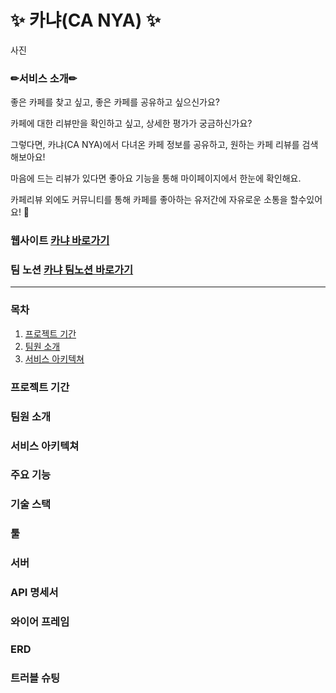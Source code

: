 # ✨ 카냐(CA NYA) ✨

사진

### ✏서비스 소개✏
좋은 카페를 찾고 싶고, 좋은 카페를 공유하고 싶으신가요?

카페에 대한 리뷰만을 확인하고 싶고, 상세한 평가가 궁금하신가요?

그렇다면, 카냐(CA NYA)에서 다녀온 카페 정보를 공유하고, 원하는 카페 리뷰를 검색해보아요!

마음에 드는 리뷰가 있다면 좋아요 기능을 통해 마이페이지에서 한눈에 확인해요.

카페리뷰 외에도 커뮤니티를 통해 카페를 좋아하는 유저간에 자유로운 소통을 할수있어요! 💛

### 웹사이트 [카냐 바로가기](https://ca-nya.com/)
### 팀 노션 [카냐 팀노션 바로가기](https://www.notion.so/99-4-dcbf8104c68b4d3a940968c05371e21a)

---

### 목차
1. [프로젝트 기간](#-프로젝트-기간)
2. [팀원 소개](#-팀원-소개)
3. [서비스 아키텍쳐](#-서비스-아키텍쳐)

### 프로젝트 기간

### 팀원 소개

### 서비스 아키텍쳐

### 주요 기능

### 기술 스택

### 툴

### 서버

### API 명세서

### 와이어 프레임

### ERD

### 트러블 슈팅

